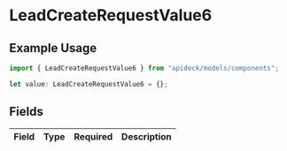 # LeadCreateRequestValue6

## Example Usage

```typescript
import { LeadCreateRequestValue6 } from "apideck/models/components";

let value: LeadCreateRequestValue6 = {};
```

## Fields

| Field       | Type        | Required    | Description |
| ----------- | ----------- | ----------- | ----------- |